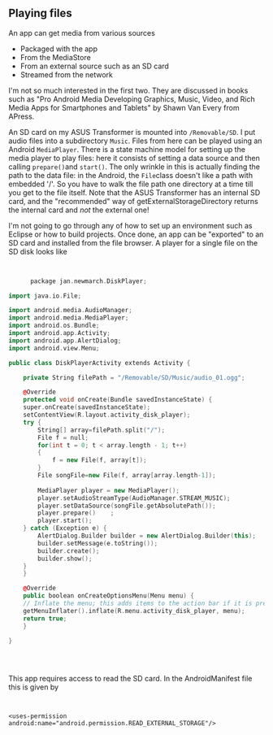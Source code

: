 
##  Playing files 


An app can get media from various sources

+ Packaged with the app
+ From the MediaStore
+ From an external source such as an SD card
+ Streamed from the network

I'm not so much interested in the first two. They are discussed in books such as
"Pro Android Media Developing Graphics, Music, Video,
and Rich Media Apps for Smartphones
and Tablets" by Shawn Van Every from APress.





An SD card on my ASUS Transformer is mounted into `/Removable/SD`.
I put audio files into a subdirectory `Music`. Files from here can
be played using an Android `MediaPlayer`. There is a state machine
model for setting up the media player to play files: here it consists of
setting a data source and then calling `prepare()`and `start()`.
The only wrinkle in this is actually finding the path to the data file: in the
Android, the `File`class doesn't like a path with embedded '/'.
So you have to walk the file path one directory at a time till you get to the
file itself. Note that the ASUS Transformer has an internal SD card, and the
"recommended" way of getExternalStorageDirectory returns the internal card
and _not_ the external one!


I'm not going to go through any of how to set up an environment such as Eclipse
or how to build projects. Once done, an app can be "exported" to an SD card
and installed from the file browser. A player for a single file
on the SD disk looks like

```cpp

      
      package jan.newmarch.DiskPlayer;

import java.io.File;

import android.media.AudioManager;
import android.media.MediaPlayer;
import android.os.Bundle;
import android.app.Activity;
import android.app.AlertDialog;
import android.view.Menu;

public class DiskPlayerActivity extends Activity {

    private String filePath = "/Removable/SD/Music/audio_01.ogg";

    @Override
    protected void onCreate(Bundle savedInstanceState) {
	super.onCreate(savedInstanceState);
	setContentView(R.layout.activity_disk_player);
	try {
	    String[] array=filePath.split("/");
	    File f = null;
	    for(int t = 0; t < array.length - 1; t++)
		{
		    f = new File(f, array[t]);
		}
	    File songFile=new File(f, array[array.length-1]);
		
	    MediaPlayer player = new MediaPlayer();
	    player.setAudioStreamType(AudioManager.STREAM_MUSIC);
	    player.setDataSource(songFile.getAbsolutePath());
	    player.prepare()	;
	    player.start();
	} catch (Exception e) {
	    AlertDialog.Builder builder = new AlertDialog.Builder(this);
	    builder.setMessage(e.toString());
	    builder.create();
	    builder.show();
	}
    }

    @Override
    public boolean onCreateOptionsMenu(Menu menu) {
	// Inflate the menu; this adds items to the action bar if it is present.
	getMenuInflater().inflate(R.menu.activity_disk_player, menu);
	return true;
    }

}

      
    
```


This app requires access to read the SD card. In the AndroidManifest file this is
given by

```

	
<uses-permission android:name="android.permission.READ_EXTERNAL_STORAGE"/>
	
      
```



